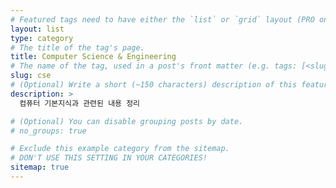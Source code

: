 ```yaml
---
# Featured tags need to have either the `list` or `grid` layout (PRO only).
layout: list
type: category
# The title of the tag's page.
title: Computer Science & Engineering
# The name of the tag, used in a post's front matter (e.g. tags: [<slug>]).
slug: cse
# (Optional) Write a short (~150 characters) description of this featured tag.
description: >
  컴퓨터 기본지식과 관련된 내용 정리

# (Optional) You can disable grouping posts by date.
# no_groups: true

# Exclude this example category from the sitemap.
# DON'T USE THIS SETTING IN YOUR CATEGORIES!
sitemap: true
---
```

